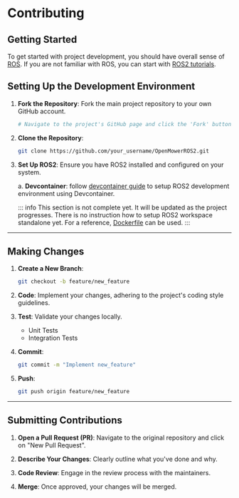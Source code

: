 # Contributing

## Getting Started

To get started with project development, you should have overall sense of [ROS](https://ros.org/).
If you are not familiar with ROS, you can start with [ROS2 tutorials](https://docs.ros.org/en/iron/Tutorials.html).

## Setting Up the Development Environment

1. **Fork the Repository**: Fork the main project repository to your own GitHub account.
    ```bash
    # Navigate to the project's GitHub page and click the 'Fork' button
    ```

2. **Clone the Repository**:
    ```bash
    git clone https://github.com/your_username/OpenMowerROS2.git
    ```

3. **Set Up ROS2**: Ensure you have ROS2 installed and configured on your system.

    a. **Devcontainer**: follow [devcontainer guide](./devcontainer) to setup ROS2 development environment using Devcontainer.

    ::: info
    This section is not complete yet. It will be updated as the project progresses.
    There is no instruction how to setup ROS2 workspace standalone yet. For a reference, [Dockerfile](https://github.com/jkaflik/OpenMowerROS2/blob/main/Dockerfile) can be used.
    :::

---

## Making Changes

1. **Create a New Branch**:
    ```bash
    git checkout -b feature/new_feature
    ```

2. **Code**: Implement your changes, adhering to the project's coding style guidelines.

3. **Test**: Validate your changes locally.
    - Unit Tests
    - Integration Tests

4. **Commit**:
    ```bash
    git commit -m "Implement new_feature"
    ```

5. **Push**:
    ```bash
    git push origin feature/new_feature
    ```

---

## Submitting Contributions

1. **Open a Pull Request (PR)**: Navigate to the original repository and click on "New Pull Request".

2. **Describe Your Changes**: Clearly outline what you've done and why.

3. **Code Review**: Engage in the review process with the maintainers.

4. **Merge**: Once approved, your changes will be merged.
